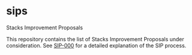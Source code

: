 # sips
Stacks Improvement Proposals

This repository contains the list of Stacks Improvement Proposals under
consideration.  See [SIP-000](./sip-000/sip-000.md) for a detailed explanation of
the SIP process.
